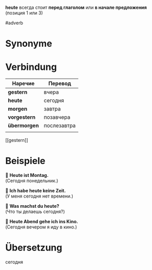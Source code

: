 **heute** всегда стоит **перед глаголом** или **в начале предложения** (позиция 1 или 3)

#adverb
# Synonyme

# Verbindung 
| Наречие        | Перевод     |
| -------------- | ----------- |
| **gestern**    | вчера       |
| **heute**      | сегодня     |
| **morgen**     | завтра      |
| **vorgestern** | позавчера   |
| **übermorgen** | послезавтра |
|                |             |
[[gestern]]
# Beispiele
🔹 **Heute ist Montag.**  
(Сегодня понедельник.)

🔹 **Ich habe heute keine Zeit.**  
(У меня сегодня нет времени.)

🔹 **Was machst du heute?**  
(Что ты делаешь сегодня?)

🔹 **Heute Abend gehe ich ins Kino.**  
(Сегодня вечером я иду в кино.)
# Übersetzung
сегодня

